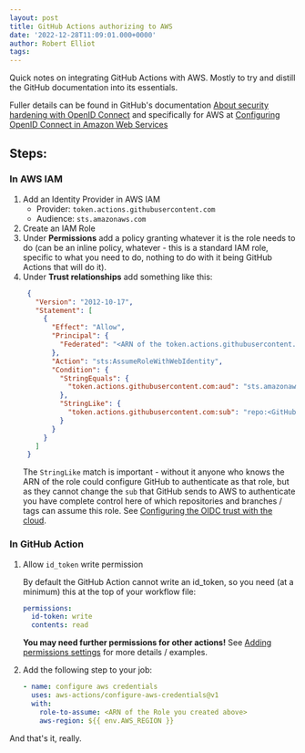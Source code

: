 ```yaml
---
layout: post
title: GitHub Actions authorizing to AWS
date: '2022-12-28T11:09:01.000+0000'
author: Robert Elliot
tags:
---
```


Quick notes on integrating GitHub Actions with AWS. Mostly to try and distill
the GitHub documentation into its essentials.

Fuller details can be found in GitHub's documentation 
[About security hardening with OpenID Connect][1]
and specifically for AWS at [Configuring OpenID Connect in Amazon Web Services][2]

## Steps:

### In AWS IAM

1) Add an Identity Provider in AWS IAM
   - Provider: `token.actions.githubusercontent.com` 
   - Audience: `sts.amazonaws.com`
2) Create an IAM Role
3) Under **Permissions** add a policy granting whatever it is the role needs to do
   (can be an inline policy, whatever - this is a standard IAM role, specific to
   what you need to do, nothing to do with it being GitHub Actions that will do
   it).
4) Under **Trust relationships** add something like this:
   ```json
    {
      "Version": "2012-10-17",
      "Statement": [
        {
          "Effect": "Allow",
          "Principal": {
            "Federated": "<ARN of the token.actions.githubusercontent.com Identity Provider>"
          },
          "Action": "sts:AssumeRoleWithWebIdentity",
          "Condition": {
            "StringEquals": {
              "token.actions.githubusercontent.com:aud": "sts.amazonaws.com"
            },
            "StringLike": {
              "token.actions.githubusercontent.com:sub": "repo:<GitHub org or username>/*"
            }
          }
        }
      ]
    }
   ```
   The `StringLike` match is important - without it anyone who knows the ARN of
   the role could configure GitHub to authenticate as that role, but as they
   cannot change the `sub` that GitHub sends to AWS to authenticate you have
   complete control here of which repositories and branches / tags can assume
   this role. See [Configuring the OIDC trust with the cloud][3].

### In GitHub Action

1) Allow `id_token` write permission

   By default the GitHub Action cannot write an id_token, so you need (at a
   minimum) this at the top of your workflow file:
   ```yaml
   permissions:
     id-token: write
     contents: read
   ```
   **You may need further permissions for other actions!** See
   [Adding permissions settings][4] for more details / examples.
2) Add the following step to your job:
   ```yaml
   - name: configure aws credentials
     uses: aws-actions/configure-aws-credentials@v1
     with:
       role-to-assume: <ARN of the Role you created above>
       aws-region: ${{ env.AWS_REGION }}
   ```

And that's it, really.

[1]: https://docs.github.com/en/actions/deployment/security-hardening-your-deployments/about-security-hardening-with-openid-connect
[2]: https://docs.github.com/en/actions/deployment/security-hardening-your-deployments/configuring-openid-connect-in-amazon-web-services
[3]: https://docs.github.com/en/actions/deployment/security-hardening-your-deployments/about-security-hardening-with-openid-connect#configuring-the-oidc-trust-with-the-cloud
[4]: https://docs.github.com/en/actions/deployment/security-hardening-your-deployments/about-security-hardening-with-openid-connect#adding-permissions-settings
